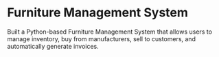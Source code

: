 # Furniture Management System
Built a Python-based Furniture Management System that allows users to manage inventory, buy from manufacturers, sell to customers, and automatically generate invoices.
